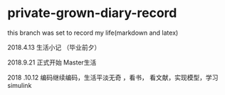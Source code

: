 # private-grown-diary-record

this branch was set to record my life(markdown and latex)

2018.4.13 生活小记 （毕业前夕）

2018.9.21 正式开始  Master生活

2018 .10.12 编码继续编码，生活平淡无奇 ，看书， 看文献，实现模型，学习simulink 